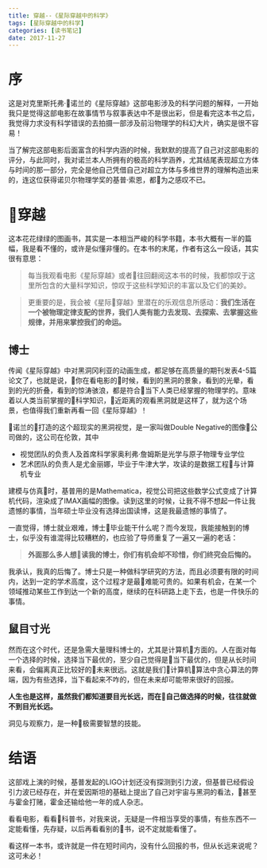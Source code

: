 ```yaml
---
title: 穿越--《星际穿越中的科学》
tags: [星际穿越中的科学]
categories: [读书笔记]
date: 2017-11-27
---
```


# 序
这是对克里斯托弗·诺兰的《星际穿越》这部电影涉及的科学问题的解释，一开始我只是觉得这部电影在故事情节与叙事表达中不是很出彩，但是看完这本书之后，我觉得力求没有科学错误的去拍摄一部涉及前沿物理学的科幻大片，确实是很不容易！

当了解完这部电影后面富含的科学内涵的时候，我默默的提高了自己对这部电影的评分，与此同时，我对诺兰本人所拥有的极高的科学涵养，尤其结尾表现超立方体与时间的那一部分，完全是他自己凭借自己对超立方体与多维世界的理解构造出来的，连这位获得诺贝尔物理学奖的基普·索恩，都为之感叹不已。

<!-- more -->
# 穿越

这本花花绿绿的图画书，其实是一本相当严峻的科学书籍，本书大概有一半的篇幅，我是看不懂的，或许是似懂非懂的。在本书的末尾，作者有这么一段话，其实很有意思：

> 每当我观看电影《星际穿越》或者往回翻阅这本书的时候，我都惊叹于这里所包含的大量科学知识，惊叹于这些科学知识的丰富以及它们的美妙。

> 更重要的是，我会被《星际穿越》里潜在的乐观信息所感动：**我们生活在一个被物理定律支配的世界，我们人类有能力去发现、去探索、去掌握这些规律，并用来掌控我们的命运。**

## 博士

传闻《星际穿越》中对黑洞冈利亚的动画生成，都足够在高质量的期刊发表4-5篇论文了，也就是说，你在看电影的时候，看到的黑洞的景象，看到的光晕，看到的光的折叠，看到的惊涛骇浪，都是符合当下人类已经掌握的物理学的。意味着以人类当前掌握的科学知识，近距离的观看黑洞就是这样了，就为这个场景，也值得我们重新再看一回《星际穿越》！

诺兰的打造的这个超现实的黑洞视觉，是一家叫做Double Negative的图像公司做的，这公司在伦敦，其中
- 视觉团队的负责人及首席科学家奥利弗·詹姆斯是光学与原子物理专业学位
- 艺术团队的负责人是尤金丽娜，毕业于牛津大学，攻读的是数据工程与计算机专业

建模与仿真时，基普用的是Mathematica，视觉公司把这些数学公式变成了计算机代码，渲染成了IMAX画幅的图像。读到这里的时候，让我不得不想起一件让我遗憾的事情，当年硕士毕业没有选择出国读博，这是我最遗憾的事情了。

一直觉得，博士就业艰难，博士毕业能干什么呢？而今发现，我能接触到的博士，似乎没有谁混得比较糟糕的，也应验了导师重复了一遍又一遍的老话：
> **外面那么多人想读我的博士，你们有机会却不珍惜，你们终究会后悔的。**

我承认，我真的后悔了。博士只是一种做科学研究的方法，而且必须要有限的时间内，达到一定的学术高度，这个过程才是最难能可贵的。如果有机会，在某一个领域推动某些工作到达一个新的高度，继续的在科研路上走下去，也是一件快乐的事情。

## 鼠目寸光
然而在这个时代，还是急需大量理科博士的，尤其是计算机方面的。人在面对每一个选择的时候，选择当下最优的，至少自己觉得是当下最优的，但是从长时间来看，会偏离真正比较好的未来很远。这就是我们计算机算法中贪心算法的弊端，因为有些选择，当下看起来不咋的，但在未来却可能带来很好的回报。

**人生也是这样，虽然我们都知道要目光长远，而在自己做选择的时候，往往就做不到目光长远。**

洞见与观察力，是一种极需要智慧的技能。

# 结语

这部戏上演的时候，基普发起的LIGO计划还没有探测到引力波，但基普已经假设引力波已经存在，并在爱因斯坦的基础上提出了自己对宇宙与黑洞的看法，甚至与霍金打赌，霍金还输给他一年的成人杂志。

看看电影，看看科普书，对我来说，无疑是一件相当享受的事情，有些东西不一定能看懂，先存疑，以后再看看别的书，说不定就能看懂了。

看这样一本书，或许就是一件在短时间内，没有什么回报的书，但从长远来说呢？这可未必！